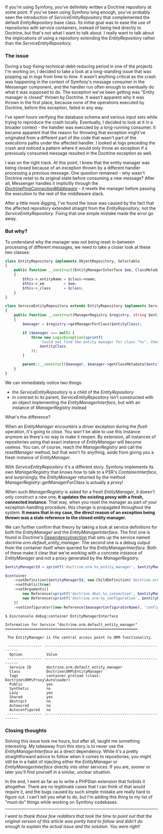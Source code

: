 [//]: # (TITLE: Avoiding Pitfalls with Doctrine ORM: Using EntityRepository as a service is a bad idea)
[//]: # (DESCRIPTION: Why Doctrine's ServiceEntityRepository, and not EntityRepository, should be only be ever used as a service)
[//]: # (DATE: 2023-01-20)
[//]: # (UPDATE DATE: 2023-09-05)
[//]: # (TAGS: php, symfony, doctrine, entity manager, service repository)

If you're using Symfony, you've definitely written a Doctrine repository at some point. If you've been using Symfony long enough, you've probably seen the introduction of *ServiceEntityRepository* that complemented the default *EntityRepository* base class. Its initial goal was to ease the use of repositories with service containers, instead of being tied directly to Doctrine, but that's not what I want to talk about. I really want to talk about the implications of using a repository extending the *EntityRepository* rather than the *ServiceEntityRepository*.

### The issue

During a bug-fixing-technical-debt-reducing period in one of the projects I'm working on, I decided to take a look at a long-standing issue that was popping up in logs from time to time. It wasn't anything critical as the crash was happening in the context of Symfony's message consumer in the Messenger component, and the handler run often enough to eventually do what it was supposed to do. The exception we've been getting was "Entity manager is closed" thrown by Doctrine. It wasn't apparent why it was thrown in the first place, because none of the operations executed by Doctrine, before this exception, failed in any way.

I've spent hours verifying the database schema and various input sets while trying to reproduce the crash locally. Eventually, I decided to look at it in a broader context - the handler was executed by a long-running consumer. It became apparent that the reason for throwing that exception might've originated from a different part of the code that wasn't part of the executions paths under the affected handler. I looked at logs preceding the crash and noticed a pattern where it would only throw an exception if a previously consumed message resulted in the Doctrine exception as well.

I was on the right track. At this point, I knew that the entity manager was being closed because of an exception thrown by a different handler processing a previous message. One question remained - why wasn't Doctrine reset to its original state before consuming a new message? After all, Messenger handles it implicitly through the [*DoctrinePingConnectionMiddleware*](https://github.com/symfony/doctrine-bridge/blob/5.4/Messenger/DoctrinePingConnectionMiddleware.php) - it resets the manager before passing the execution to the rest of the middleware stack.

After a little more digging, I've found the issue was caused by the fact that the affected repository extended straight from the *EntityRepository*, not the *ServiceEntityRepository*. Fixing that one simple mistake made the error go away.

### But why?

To understand why the manager was not being reset in-between processing of different messages, we need to take a closer look at these two classes:

```php
class EntityRepository implements ObjectRepository, Selectable
{
    public function __construct(EntityManagerInterface $em, ClassMetadata $class)
    {
        $this->_entityName = $class->name;
        $this->_em         = $em;
        $this->_class      = $class;
    }
}
```

```php
class ServiceEntityRepository extends EntityRepository implements ServiceEntityRepositoryInterface
{
    public function __construct(ManagerRegistry $registry, string $entityClass)
    {
        $manager = $registry->getManagerForClass($entityClass);

        if ($manager === null) {
            throw new LogicException(sprintf(
                'Could not find the entity manager for class "%s". Check your Doctrine configuration to make sure it is configured to load this entity’s metadata.',
                $entityClass
            ));
        }

        parent::__construct($manager, $manager->getClassMetadata($entityClass));
    }
}
```

We can immediately notice two things:

  - the *ServiceEntityRepository* is a child of the *EntityRepository*
  - in contrast to its parent, *ServiceEntityRepository* isn't constructed with an object implementing the *EntityManagerInterface*, but with an instance of *ManagerRegistry* instead

What's the difference?

When an *EntityManager* encounters a driver exception during the *flush* operation, it's going to close. You won't be able to use this instance anymore as there's no way to make it reopen. By extension, all instances of repositories using that exact instance of *EntityManager* will become useless.
You can, of course, reach the *ManagerRegistry* and call the *resetManager* method, but that won't fix anything, aside from giving you a fresh instance of *EntityManager*.

With *ServiceEntityRepository* it's a different story. Symfony implements its own *ManagerRegistry* that knows how to talk to a PSR's *ContainerInterface*, and surprisingly, the *EntityManager* returned by the method *ManagerRegistry::getManagerForClass* is actually a proxy!

When such *ManagerRegistry* is asked for a fresh *EntityManager*, it doesn't only construct a new one, **it updates the existing proxy with a fresh, connected instance**. That way, when you reset the manager as part of your exception-handling procedure, this change is propagated throughout the system. **It means that in my case, the direct reason of an exception being thrown was a stale reference to the closed entity manager.**

We can further confirm that theory by taking a look at service definitions for both the *EntityManager* and the *EntityManagerInterface*. The first one is found in Doctrine's [DependencyInjection](https://github.com/doctrine/DoctrineBundle/blob/2.8.x/DependencyInjection/DoctrineExtension.php#L666-L675) that sets up the service named *doctrine.orm.default_entity_manager*. The second one is a debug output from the container itself when queried for the *EntityManagerInterface*. Both of these make it clear that we're working with a concrete instance of *EntityManager* and not a proxy generated by the *ManagerRegistry*.

```php
$entityManagerId = sprintf('doctrine.orm.%s_entity_manager', $entityManager['name']);

$container
    ->setDefinition($entityManagerId, new ChildDefinition('doctrine.orm.entity_manager.abstract'))
    ->setPublic(true)
    ->setArguments([
        new Reference(sprintf('doctrine.dbal.%s_connection', $entityManager['connection'])),
        new Reference(sprintf('doctrine.orm.%s_configuration', $entityManager['name'])),
    ])
    ->setConfigurator([new Reference($managerConfiguratorName), 'configure']);
```

```shell
$ bin/console debug:container EntityManagerInterface

Information for Service "doctrine.orm.default_entity_manager"
=============================================================

 The EntityManager is the central access point to ORM functionality.

 ---------------- ----------------------------------------------------------
  Option           Value
 ---------------- ----------------------------------------------------------
  Service ID       doctrine.orm.default_entity_manager
  Class            Doctrine\ORM\EntityManager
  Tags             container.preload (class: Doctrine\ORM\Proxy\Autoloader)
  Public           yes
  Synthetic        no
  Lazy             yes
  Shared           yes
  Abstract         no
  Autowired        no
  Autoconfigured   no
 ---------------- ----------------------------------------------------------
```

### Closing thoughts

Solving this issue took me hours, but after all, taught me something interesting. My takeaway from this story is to never use the *EntityManagerInterface* as a direct dependency. While it's a pretty straightforward advice to follow when it comes to repositories, you might still be in a habit of injecting either the *EntityManager* or *EntityManagerInterface* directly into other services. If you are, sooner or later you'll find yourself in a similar, unclear situation.

In the end, I went as far as to write a PHPStan extension that forbids it altogether. There are no legitimate cases that I can think of that would require it, and the bugs caused by such simple mistake are really hard to figure out. I can't tell you what to do, but I'm adding this thing to my list of "must-do" things while working on Symfony codebases.

---

*I want to thank those few redditors that took the time to point out that the original version of this article was pretty hard to follow and didn't do enough to explain the actual issue and the solution. You were right!*
